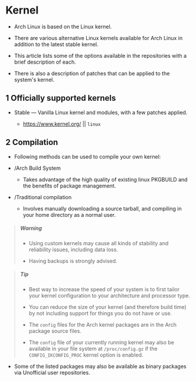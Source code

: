 # Kernel

- Arch Linux is based on the Linux kernel.

- There are various alternative Linux kernels available for Arch Linux in addition to the latest stable kernel.

- This article lists some of the options available in the repositories with a brief description of each.

- There is also a description of patches that can be applied to the system's kernel.

## 1 Officially supported kernels

- Stable — Vanilla Linux kernel and modules, with a few patches applied.

    - https://www.kernel.org/ || `linux`

## 2 Compilation

- Following methods can be used to compile your own kernel:

- /Arch Build System

    - Takes advantage of the high quality of existing linux PKGBUILD and the benefits of package management.

- /Traditional compilation

    - Involves manually downloading a source tarball, and compiling in your home directory as a normal user.

> ##### Warning
>
> - Using custom kernels may cause all kinds of stability and reliability issues, including data loss.
>
> - Having backups is strongly advised.

> ##### Tip
>
> - Best way to increase the speed of your system is to first tailor your kernel configuration to your architecture and processor type.
>
> - You can reduce the size of your kernel (and therefore build time) by not including support for things you do not have or use.
>
> - The `config` files for the Arch kernel packages are in the Arch package source files.
>
> - The `config` file of your currently running kernel may also be available in your file system at `/proc/config.gz` if the `CONFIG_IKCONFIG_PROC` kernel option is enabled.

- Some of the listed packages may also be available as binary packages via Unofficial user repositories.
